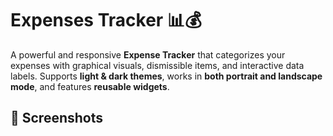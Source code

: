 # Expenses Tracker 📊💰

A powerful and responsive **Expense Tracker** that categorizes your expenses with graphical visuals, dismissible items, and interactive data labels. Supports **light & dark themes**, works in **both portrait and landscape mode**, and features **reusable widgets**.

## 📸 Screenshots
